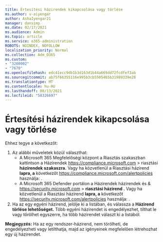 ```yaml
---
title: Értesítési házirendek kikapcsolása vagy törlése
ms.author: v-aiyengar
author: AshaIyengar21
manager: dansimp
ms.date: 02/17/2021
ms.audience: Admin
ms.topic: article
ms.service: o365-administration
ROBOTS: NOINDEX, NOFOLLOW
localization_priority: Normal
ms.collection: Adm_O365
ms.custom:
- "3200002"
- "7670"
ms.openlocfilehash: edc41ecc9db1b3d163d1b44a669dd72fcdfef3ab
ms.sourcegitcommit: ab75f66355116e995b3cb5505465b31989339e28
ms.translationtype: MT
ms.contentlocale: hu-HU
ms.lasthandoff: 08/13/2021
ms.locfileid: "58326697"
---
```

# <a name="turn-off-or-delete-alert-policies"></a>Értesítési házirendek kikapcsolása vagy törlése

Ehhez tegye a következőt:

1. Az alábbi műveletek közül választhat:
   - A Microsoft 365 Megfelelőségi központ a Riasztás szakaszban kattintson a Házirendek <https://compliance.microsoft.com>  \>  riasztási **házirendek szakaszra.** Vagy ha közvetlenül a Riasztási házirend **lapra, a** következőt <https://compliance.microsoft.com/alertpolicies> használja: .
   - A Microsoft 365 Defender portálon a Házirendek házirendek és & <https://security.microsoft.com>  \> **riasztási házirend .** Vagy ha közvetlenül a Riasztási házirend **lapra, a** következőt <https://security.microsoft.com/alertpolicies> használja: .
2. Ha az egy egyéni házirend, jelölje ki a listában, és válassza a **Házirend törlése lehetőséget.** Több egyéni házirendet is engedélyezhet, tilthat le vagy törölhet egyszerre, ha több házirendet választ ki a listából.

**Megjegyzés:** Ha az egy rendszer-házirend, nem törölheti, de engedélyezheti vagy letilthatja, majd az igényeinek megfelelően létrehozhat egy új házirendet.

